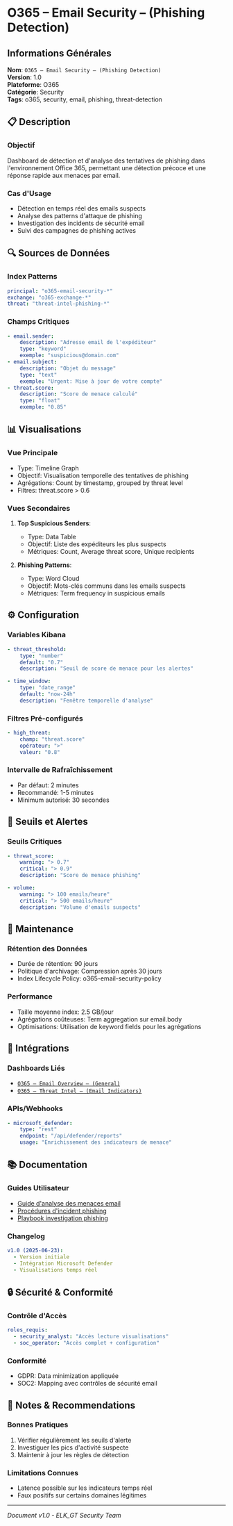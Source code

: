 # O365 – Email Security – (Phishing Detection)

## Informations Générales

**Nom**: `O365 – Email Security – (Phishing Detection)`  
**Version**: 1.0  
**Plateforme**: O365  
**Catégorie**: Security  
**Tags**: o365, security, email, phishing, threat-detection

## 📋 Description

### Objectif
Dashboard de détection et d'analyse des tentatives de phishing dans l'environnement Office 365, permettant une détection précoce et une réponse rapide aux menaces par email.

### Cas d'Usage
- Détection en temps réel des emails suspects
- Analyse des patterns d'attaque de phishing
- Investigation des incidents de sécurité email
- Suivi des campagnes de phishing actives

## 🔍 Sources de Données

### Index Patterns
```yaml
principal: "o365-email-security-*"
exchange: "o365-exchange-*"
threat: "threat-intel-phishing-*"
```

### Champs Critiques
```yaml
- email.sender:
    description: "Adresse email de l'expéditeur"
    type: "keyword"
    exemple: "suspicious@domain.com"
- email.subject:
    description: "Objet du message"
    type: "text"
    exemple: "Urgent: Mise à jour de votre compte"
- threat.score:
    description: "Score de menace calculé"
    type: "float"
    exemple: "0.85"
```

## 📊 Visualisations

### Vue Principale
- Type: Timeline Graph
- Objectif: Visualisation temporelle des tentatives de phishing
- Agrégations: Count by timestamp, grouped by threat level
- Filtres: threat.score > 0.6

### Vues Secondaires
1. **Top Suspicious Senders**:
   - Type: Data Table
   - Objectif: Liste des expéditeurs les plus suspects
   - Métriques: Count, Average threat score, Unique recipients

2. **Phishing Patterns**:
   - Type: Word Cloud
   - Objectif: Mots-clés communs dans les emails suspects
   - Métriques: Term frequency in suspicious emails

## ⚙️ Configuration

### Variables Kibana
```yaml
- threat_threshold:
    type: "number"
    default: "0.7"
    description: "Seuil de score de menace pour les alertes"

- time_window:
    type: "date_range"
    default: "now-24h"
    description: "Fenêtre temporelle d'analyse"
```

### Filtres Pré-configurés
```yaml
- high_threat:
    champ: "threat.score"
    opérateur: ">"
    valeur: "0.8"
```

### Intervalle de Rafraîchissement
- Par défaut: 2 minutes
- Recommandé: 1-5 minutes
- Minimum autorisé: 30 secondes

## 🎯 Seuils et Alertes

### Seuils Critiques
```yaml
- threat_score:
    warning: "> 0.7"
    critical: "> 0.9"
    description: "Score de menace phishing"

- volume:
    warning: "> 100 emails/heure"
    critical: "> 500 emails/heure"
    description: "Volume d'emails suspects"
```

## 📝 Maintenance

### Rétention des Données
- Durée de rétention: 90 jours
- Politique d'archivage: Compression après 30 jours
- Index Lifecycle Policy: o365-email-security-policy

### Performance
- Taille moyenne index: 2.5 GB/jour
- Agrégations coûteuses: Term aggregation sur email.body
- Optimisations: Utilisation de keyword fields pour les agrégations

## 🔗 Intégrations

### Dashboards Liés
- [`O365 – Email Overview – (General)`](link)
- [`O365 – Threat Intel – (Email Indicators)`](link)

### APIs/Webhooks
```yaml
- microsoft_defender:
    type: "rest"
    endpoint: "/api/defender/reports"
    usage: "Enrichissement des indicateurs de menace"
```

## 📚 Documentation

### Guides Utilisateur
- [Guide d'analyse des menaces email](link)
- [Procédures d'incident phishing](link)
- [Playbook investigation phishing](link)

### Changelog
```yaml
v1.0 (2025-06-23):
  - Version initiale
  - Intégration Microsoft Defender
  - Visualisations temps réel
```

## 🔒 Sécurité & Conformité

### Contrôle d'Accès
```yaml
roles_requis:
  - security_analyst: "Accès lecture visualisations"
  - soc_operator: "Accès complet + configuration"
```

### Conformité
- GDPR: Data minimization appliquée
- SOC2: Mapping avec contrôles de sécurité email

## 💭 Notes & Recommendations

### Bonnes Pratiques
1. Vérifier régulièrement les seuils d'alerte
2. Investiguer les pics d'activité suspecte
3. Maintenir à jour les règles de détection

### Limitations Connues
- Latence possible sur les indicateurs temps réel
- Faux positifs sur certains domaines légitimes

---

_Document v1.0 - ELK_GT Security Team_
